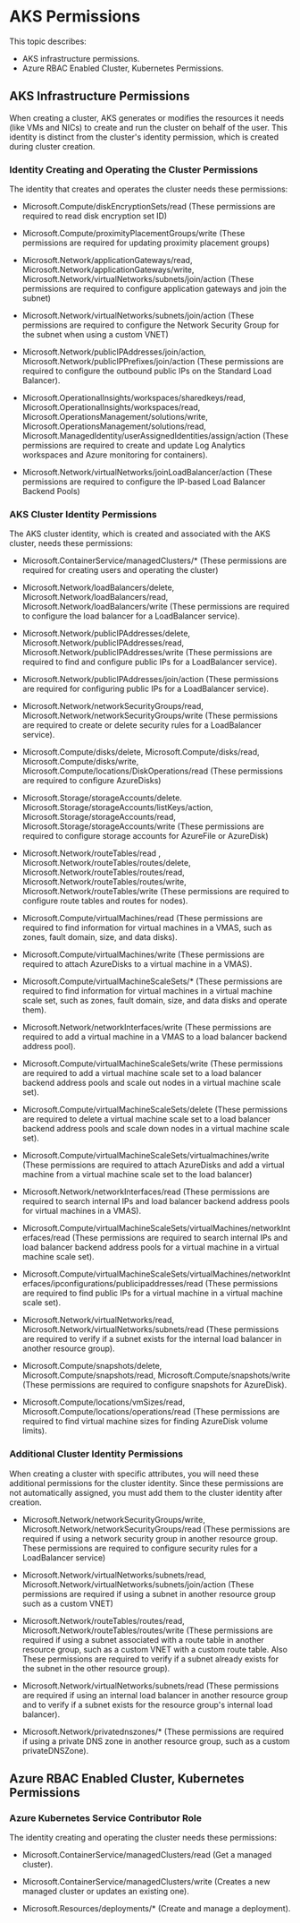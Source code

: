 #   AKS Permissions

This topic describes:

* AKS infrastructure permissions.
* Azure RBAC Enabled Cluster, Kubernetes Permissions.

##   AKS Infrastructure Permissions

When creating a cluster, AKS generates or modifies the resources it needs (like VMs and NICs) to create and run the cluster on behalf of the user. This identity is distinct from the cluster's identity permission, which is created during cluster creation.

###  Identity Creating and Operating the Cluster Permissions

The identity that creates and operates the cluster needs these permissions:

* Microsoft.Compute/diskEncryptionSets/read (These permissions are required to read disk encryption set ID)

* Microsoft.Compute/proximityPlacementGroups/write (These permissions are required for updating proximity placement groups)	
  
* Microsoft.Network/applicationGateways/read, Microsoft.Network/applicationGateways/write, Microsoft.Network/virtualNetworks/subnets/join/action (These permissions are required to configure application gateways and join the subnet)
 	
* Microsoft.Network/virtualNetworks/subnets/join/action	(These permissions are required to configure the Network Security Group for the subnet when using a custom VNET)

* Microsoft.Network/publicIPAddresses/join/action, Microsoft.Network/publicIPPrefixes/join/action (These permissions are required to configure the outbound public IPs on the Standard Load Balancer).	

* Microsoft.OperationalInsights/workspaces/sharedkeys/read, Microsoft.OperationalInsights/workspaces/read, Microsoft.OperationsManagement/solutions/write, Microsoft.OperationsManagement/solutions/read, Microsoft.ManagedIdentity/userAssignedIdentities/assign/action (These permissions are required to create and update Log Analytics workspaces and Azure monitoring for containers).
 	
* Microsoft.Network/virtualNetworks/joinLoadBalancer/action (These permissions are required to configure the IP-based Load Balancer Backend Pools)
   

###  AKS Cluster Identity Permissions

The AKS cluster identity, which is created and associated with the AKS cluster, needs these permissions: 

* Microsoft.ContainerService/managedClusters/* (These permissions are required for creating users and operating the cluster)
  	
* Microsoft.Network/loadBalancers/delete, Microsoft.Network/loadBalancers/read, Microsoft.Network/loadBalancers/write (These permissions are required to configure the load balancer for a LoadBalancer service).
  
* Microsoft.Network/publicIPAddresses/delete, Microsoft.Network/publicIPAddresses/read, Microsoft.Network/publicIPAddresses/write (These permissions are required to find and configure public IPs for a LoadBalancer service).
	
* Microsoft.Network/publicIPAddresses/join/action (These permissions are required for configuring public IPs for a LoadBalancer service).
   	
* Microsoft.Network/networkSecurityGroups/read, Microsoft.Network/networkSecurityGroups/write (These permissions are required to create or delete security rules for a LoadBalancer service).
  	
* Microsoft.Compute/disks/delete, Microsoft.Compute/disks/read, Microsoft.Compute/disks/write, Microsoft.Compute/locations/DiskOperations/read (These permissions are required to configure AzureDisks)	

* Microsoft.Storage/storageAccounts/delete. Microsoft.Storage/storageAccounts/listKeys/action, Microsoft.Storage/storageAccounts/read, Microsoft.Storage/storageAccounts/write (These permissions are required to configure storage accounts for AzureFile or AzureDisk)
 
* Microsoft.Network/routeTables/read , Microsoft.Network/routeTables/routes/delete, Microsoft.Network/routeTables/routes/read, Microsoft.Network/routeTables/routes/write, Microsoft.Network/routeTables/write (These permissions are required to configure route tables and routes for nodes).

* Microsoft.Compute/virtualMachines/read (These permissions are required to find information for virtual machines in a VMAS, such as zones, fault domain, size, and data disks).
   
* Microsoft.Compute/virtualMachines/write (These permissions are required to attach AzureDisks to a virtual machine in a VMAS).
  
* Microsoft.Compute/virtualMachineScaleSets/* (These permissions are required to find information for virtual machines in a virtual machine scale set, such as zones, fault domain, size, and data disks and operate them).
   
* Microsoft.Network/networkInterfaces/write (These permissions are required to add a virtual machine in a VMAS to a load balancer backend address pool).
 
* Microsoft.Compute/virtualMachineScaleSets/write (These permissions are required to add a virtual machine scale set to a load balancer backend address pools and scale out nodes in a virtual machine scale set).
  
* Microsoft.Compute/virtualMachineScaleSets/delete (These permissions are required to delete a virtual machine scale set to a load balancer backend address pools and scale down nodes in a virtual machine scale set).
  
* Microsoft.Compute/virtualMachineScaleSets/virtualmachines/write (These permissions are required to attach AzureDisks and add a virtual machine from a virtual machine scale set to the load balancer)
   
* Microsoft.Network/networkInterfaces/read (These permissions are required to search internal IPs and load balancer backend address pools for virtual machines in a VMAS).
 	
* Microsoft.Compute/virtualMachineScaleSets/virtualMachines/networkInterfaces/read (These permissions are required to search internal IPs and load balancer backend address pools for a virtual machine in a virtual machine scale set).
  
* Microsoft.Compute/virtualMachineScaleSets/virtualMachines/networkInterfaces/ipconfigurations/publicipaddresses/read (These permissions are required to find public IPs for a virtual machine in a virtual machine scale set).
  	
* Microsoft.Network/virtualNetworks/read, Microsoft.Network/virtualNetworks/subnets/read (These permissions are required to verify if a subnet exists for the internal load balancer in another resource group).	

* Microsoft.Compute/snapshots/delete, Microsoft.Compute/snapshots/read, Microsoft.Compute/snapshots/write (These permissions are required to configure snapshots for AzureDisk).

* Microsoft.Compute/locations/vmSizes/read, Microsoft.Compute/locations/operations/read (These permissions are required to find virtual machine sizes for finding AzureDisk volume limits).
   
###  Additional Cluster Identity Permissions

When creating a cluster with specific attributes, you will need these additional permissions for the cluster identity. Since these permissions are not automatically assigned, you must add them to the cluster identity after creation.

* Microsoft.Network/networkSecurityGroups/write, Microsoft.Network/networkSecurityGroups/read (These permissions are required if using a network security group in another resource group. These permissions are required to configure security rules for a LoadBalancer service)

* Microsoft.Network/virtualNetworks/subnets/read, Microsoft.Network/virtualNetworks/subnets/join/action (These permissions are required if using a subnet in another resource group such as a custom VNET)
   
* Microsoft.Network/routeTables/routes/read, Microsoft.Network/routeTables/routes/write	(These permissions are required if using a subnet associated with a route table in another resource group, such as a custom VNET with a custom route table. Also These permissions are required to verify if a subnet already exists for the subnet in the other resource group).
   
* Microsoft.Network/virtualNetworks/subnets/read (These permissions are required if using an internal load balancer in another resource group and to verify if a subnet exists for the resource group's internal load balancer).
 
* Microsoft.Network/privatednszones/* (These permissions are required if using a private DNS zone in another resource group, such as a custom privateDNSZone).
  	
##  Azure RBAC Enabled Cluster, Kubernetes Permissions

### Azure Kubernetes Service Contributor Role

The identity creating and operating the cluster needs these permissions:

* Microsoft.ContainerService/managedClusters/read (Get a managed cluster).	

* Microsoft.ContainerService/managedClusters/write (Creates a new managed cluster or updates an existing one).

* Microsoft.Resources/deployments/* (Create and manage a deployment).





